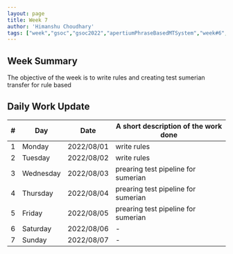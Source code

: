 ```yaml
---
layout: page
title: Week 7
author: 'Himanshu Choudhary'
tags: ["week","gsoc","gsoc2022","apertiumPhraseBasedMTSystem","week#6","eval#1"]
---
```


## Week Summary

The objective of the week is to write rules and creating test sumerian transfer for rule based


## Daily Work Update

|\#|Day|Date|A short description of the work done|  
|---	|---	|---	|---	|  
|1   	| Monday 	|   	2022/08/01	| write rules |  
|2   	| Tuesday  	|   2022/08/02	| write rules	|  
|3   	| Wednesday |  2022/08/03 	| prearing test pipeline for sumerian  |  
|4   	| Thursday  |   2022/08/04	| prearing test pipeline for sumerian |  
|5   	| Friday  	|   2022/08/05	| prearing test pipeline for sumerian |  
|6   	| Saturday  |  2022/08/06	| - |  
|7   	| Sunday  	|   2022/08/07	| - |  

